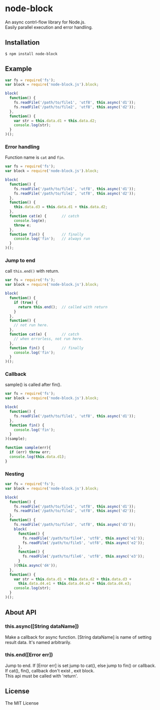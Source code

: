# node-block

An async contrl-flow library for Node.js.  
Easily parallel execution and error handling.  

## Installation

    $ npm install node-block

## Example

```js
var fs = require('fs');
var block = require('node-block.js').block;

block(
  function() {
    fs.readFile('/path/to/file1', 'utf8', this.async('d1'));
    fs.readFile('/path/to/file2', 'utf8', this.async('d2'));
  },
  function() {
    var str = this.data.d1 + this.data.d2;
    console.log(str);
  }
)();
```

### Error handling

Function name is `cat` and `fin`.

```js
var fs = require('fs');
var block = require('node-block.js').block;

block(
  function() {
    fs.readFile('/path/to/file1', 'utf8', this.async('d1'));
    fs.readFile('/path/to/file2', 'utf8', this.async('d2'));
  },
  function() {
    this.data.d3 = this.data.d1 + this.data.d2;
  },
  function cat(e) {       // catch
    console.log(e);
    throw e;
  },
  function fin() {        // finally
    console.log('fin');   // always run
  }
)();
```

### Jump to end

call `this.end()` with return.

```js
var fs = require('fs');
var block = require('node-block.js').block;

block(
  function() {
    if (true) {
      return this.end();  // called with return
    }
  },
  function() {
    // not run here.
  },
  function cat(e) {       // catch
    // when errorless, not run here.
  },
  function fin() {        // finally
    console.log('fin');
  }
)();
```

### Callback

sample() is called after fin().

```js
var fs = require('fs');
var block = require('node-block.js').block;

block(
  function() {
    fs.readFile('/path/to/file1', 'utf8', this.async('d1'));
  },
  function fin() {
    console.log('fin');
  }
)(sample);

function sample(err){
  if (err) throw err;
  console.log(this.data.d1);
}
```

### Nesting

```js
var fs = require('fs');
var block = require('node-block.js').block;

block(
  function() {
    fs.readFile('/path/to/file1', 'utf8', this.async('d1'));
    fs.readFile('/path/to/file2', 'utf8', this.async('d2'));
  },
  function() {
    fs.readFile('/path/to/file3', 'utf8', this.async('d3'));
    block(
      function() {
        fs.readFile('/path/to/file4', 'utf8', this.async('e1'));
        fs.readFile('/path/to/file5', 'utf8', this.async('e2'));
      },
      function() {
        fs.readFile('/path/to/file6', 'utf8', this.async('e3'));
      }
    )(this.async('d4'));
  },
  function() {
    var str = this.data.d1 + this.data.d2 + this.data.d3 +
      this.data.d4.e1 + this.data.d4.e2 + this.data.d4.e3;
    console.log(str);
  }
)();
```

## About API

### this.async([String dataName])
Make a callback for async function. [String dataName] is name of setting result data. It's named arbitrarily.  

### this.end([Error err])
Jump to end. If [Error err] is set jump to cat(), else jump to fin() or callback. If cat(), fin(), callback don't exist , exit block.  
This api must be called with 'return'.  

## License

The MIT License
